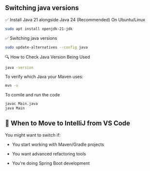 ## Switching java versions

✅ Install Java 21 alongside Java 24 (Recommended) On Ubuntu/Linux

```bash
sudo apt install openjdk-21-jdk
```
✅ Switching java versions

```bash
sudo update-alternatives --config java
```

🔍 How to Check Java Version Being Used
```bash
java -version
```

To verify which Java your Maven uses:

```bash
mvn -v
```

To comile and run the code
```bash
javac Main.java
java Main
```

## 🚀 When to Move to IntelliJ from VS Code

You might want to switch if:

- You start working with Maven/Gradle projects

- You want advanced refactoring tools

- You're doing Spring Boot development